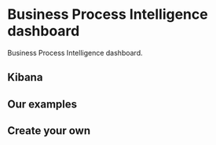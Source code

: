 # Business Process Intelligence dashboard

Business Process Intelligence dashboard.

## Kibana

## Our examples

## Create your own

